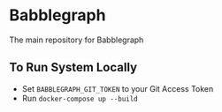 # Babblegraph

The main repository for Babblegraph

## To Run System Locally

- Set `BABBLEGRAPH_GIT_TOKEN` to your Git Access Token
- Run `docker-compose up --build`
